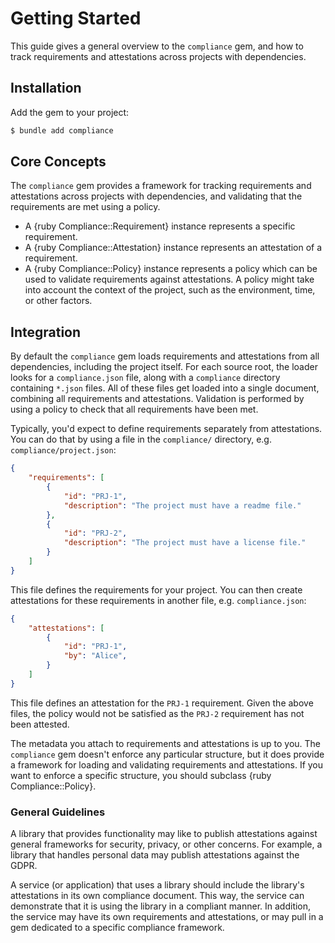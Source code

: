 # Getting Started

This guide gives a general overview to the `compliance` gem, and how to track requirements and attestations across projects with dependencies.

## Installation

Add the gem to your project:

~~~ bash
$ bundle add compliance
~~~

## Core Concepts

The `compliance` gem provides a framework for tracking requirements and attestations across projects with dependencies, and validating that the requirements are met using a policy.

- A {ruby Compliance::Requirement} instance represents a specific requirement.
- A {ruby Compliance::Attestation} instance represents an attestation of a requirement.
- A {ruby Compliance::Policy} instance represents a policy which can be used to validate requirements against attestations. A policy might take into account the context of the project, such as the environment, time, or other factors.

## Integration

By default the `compliance` gem loads requirements and attestations from all dependencies, including the project itself. For each source root, the loader looks for a `compliance.json` file, along with a `compliance` directory containing `*.json` files. All of these files get loaded into a single document, combining all requirements and attestations. Validation is performed by using a policy to check that all requirements have been met.

Typically, you'd expect to define requirements separately from attestations. You can do that by using a file in the `compliance/` directory, e.g. `compliance/project.json`:

~~~ json
{
	"requirements": [
		{
			"id": "PRJ-1",
			"description": "The project must have a readme file."
		},
		{
			"id": "PRJ-2",
			"description": "The project must have a license file."
		}
	]
}
~~~

This file defines the requirements for your project. You can then create attestations for these requirements in another file, e.g. `compliance.json`:

~~~ json
{
	"attestations": [
		{
			"id": "PRJ-1",
			"by": "Alice",
		}
	]
}
~~~

This file defines an attestation for the `PRJ-1` requirement. Given the above files, the policy would not be satisfied as the `PRJ-2` requirement has not been attested.

The metadata you attach to requirements and attestations is up to you. The `compliance` gem doesn't enforce any particular structure, but it does provide a framework for loading and validating requirements and attestations. If you want to enforce a specific structure, you should subclass {ruby Compliance::Policy}.

### General Guidelines

A library that provides functionality may like to publish attestations against general frameworks for security, privacy, or other concerns. For example, a library that handles personal data may publish attestations against the GDPR.

A service (or application) that uses a library should include the library's attestations in its own compliance document. This way, the service can demonstrate that it is using the library in a compliant manner. In addition, the service may have its own requirements and attestations, or may pull in a gem dedicated to a specific compliance framework.
